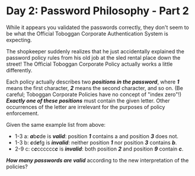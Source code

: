 # Day 2: Password Philosophy - Part 2

While it appears you validated the passwords correctly, they don't seem to
be what the Official Toboggan Corporate Authentication System is expecting.

The shopkeeper suddenly realizes that he just accidentally explained the
password policy rules from his old job at the sled rental place down the
street! The Official Toboggan Corporate Policy actually works a little
differently.

Each policy actually describes two ***positions in the password***, where ***1*** means
the first character, ***2*** means the second character, and so on. (Be careful;
Toboggan Corporate Policies have no concept of "index zero"!) ***Exactly one
of these positions*** must contain the given letter. Other occurrences of the
letter are irrelevant for the purposes of policy enforcement.

Given the same example list from above:

- 1-3 a: ***a***b***c***de is ***valid***: position ***1*** contains a and position ***3*** does not.
- 1-3 b: ***c***d***e***fg is ***invalid***: neither position ***1*** nor position ***3*** contains ***b***.
- 2-9 c: c***c***cccccc***c*** is ***invalid***: both position ***2*** and position ***9*** contain ***c***.

***How many passwords are valid*** according to the new interpretation of the policies?
